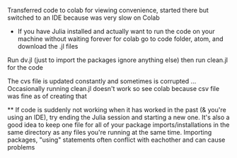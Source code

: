Transferred code to colab for viewing convenience, started there but switched to an IDE because was very slow on Colab
* If you have Julia installed and actually want to run the code on your machine without waiting forever for colab go to code folder, atom, and download the .jl files

Run dv.jl (just to import the packages ignore anything else) then run clean.jl for the code

The cvs file is updated constantly and sometimes is corrupted ... Occasionally running clean.jl doesn't work so see colab because csv file was fine as of creating that


** If code is suddenly not working when it has worked in the past (& you're using an IDE), try ending the Julia session and starting a new one. It's also a good idea to keep one file for all of your package imports/installations in the same directory as any files you're running at the same time. Importing packages, "using" statements often conflict with eachother and can cause problems
